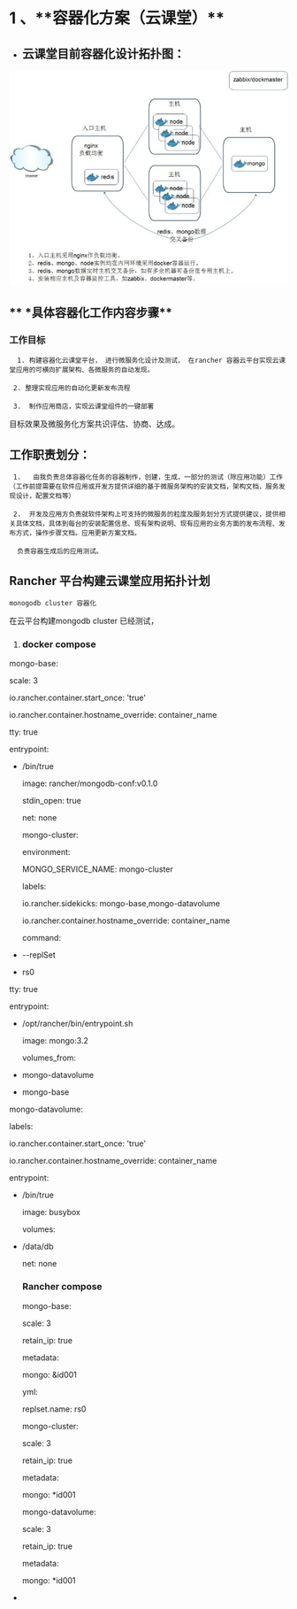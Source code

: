 # 1 、\*\*容器化方案（云课堂）\*\*

* ## **云课堂目前容器化设计拓扑图：**


![](/assets/492341372111540144.jpg)

## ** \*具体容器化工作内容步骤**

### 工作目标

```
  1. 构建容器化云课堂平台， 进行微服务化设计及测试， 在rancher 容器云平台实现云课堂应用的可横向扩展架构、各微服务的自动发现。

 2. 整理实现应用的自动化更新发布流程

 3.  制作应用商店，实现云课堂组件的一键部署
```

目标效果及微服务化方案共识评估、协商、达成。

## 工作职责划分：

```
 1.   由我负责总体容器化任务的容器制作，创建，生成，一部分的测试（除应用功能）工作（工作前提需要在软件应用或开发方提供详细的基于微服务架构的安装文档，架构文档，服务发现设计，配置文档等） 

 2.  开发及应用方负责就软件架构上可支持的微服务的粒度及服务划分方式提供建议，提供相关具体文档，具体到每台的安装配置信息、现有架构说明、现有应用的业务方面的发布流程、发布方式，操作步骤文档。应用更新方案文档。

  负责容器生成后的应用测试。
```

## Rancher 平台构建云课堂应用拓扑计划

```
monogodb cluster 容器化
```

   在云平台构建mongodb cluster 已经测试，

1. ### docker compose


mongo-base:

scale: 3

io.rancher.container.start\_once: 'true'

io.rancher.container.hostname\_override: container\_name

tty: true

entrypoint:

* \/bin\/true

  image: rancher\/mongodb-conf:v0.1.0

  stdin\_open: true

  net: none

  mongo-cluster:

  environment:

  MONGO\_SERVICE\_NAME: mongo-cluster

  labels:

  io.rancher.sidekicks: mongo-base,mongo-datavolume

  io.rancher.container.hostname\_override: container\_name

  command:

* --replSet

* rs0


tty: true

entrypoint:

* \/opt\/rancher\/bin\/entrypoint.sh

  image: mongo:3.2

  volumes\_from:

* mongo-datavolume

* mongo-base


mongo-datavolume:

labels:

io.rancher.container.start\_once: 'true'

io.rancher.container.hostname\_override: container\_name

entrypoint:

* \/bin\/true

  image: busybox

  volumes:

* \/data\/db

  net: none

  ### Rancher compose

  mongo-base:

  scale: 3

  retain\_ip: true

  metadata:

  mongo: &id001

  yml:

  replset.name: rs0

  mongo-cluster:

  scale: 3

  retain\_ip: true

  metadata:

  mongo: \*id001

  mongo-datavolume:

  scale: 3

  retain\_ip: true

  metadata:

  mongo: \*id001

* 

## 

